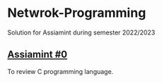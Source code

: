 # Netwrok-Programming
Solution for Assiamint during semester 2022/2023

<h2><a href="https://github.com/abood3ajawi/Netwrok-Programming/blob/main/Assignment0.pdf">Assiamint #0</a></h2>
To review C programming language.

